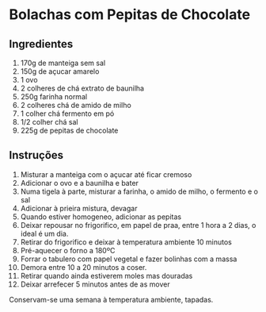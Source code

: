 # Bolachas com Pepitas de Chocolate

## Ingredientes

1. 170g de manteiga sem sal
2. 150g de açucar amarelo
3. 1 ovo
4. 2 colheres de chá extrato de baunilha
5. 250g farinha normal
6. 2 colheres chá de amido de milho
7. 1 colher chá fermento em pó
8. 1/2 colher chá sal
9. 225g de pepitas de chocolate

## Instruções

1. Misturar a manteiga com o açucar até ficar cremoso
2. Adicionar o ovo e a baunilha e bater
3. Numa tigela à parte, misturar a farinha, o amido de milho, o fermento e o sal
4. Adicionar à prieira mistura, devagar
5. Quando estiver homogeneo, adicionar as pepitas
6. Deixar repousar no frigorifico, em papel de praa, entre 1 hora a 2 dias, o ideal é um dia.
7. Retirar do frigorifico e deixar à temperatura ambiente 10 minutos
8. Pré-aquecer o forno a 180ºC
9. Forrar o tabulero com papel vegetal e fazer bolinhas com a massa
10. Demora entre 10 a 20 minutos a coser.
11. Retirar quando ainda estiverem moles mas douradas
12. Deixar arrefecer 5 minutos antes de as mover

Conservam-se uma semana à temperatura ambiente, tapadas.
